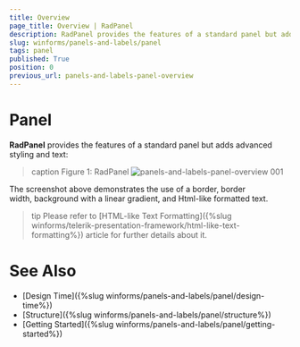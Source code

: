 ```yaml
---
title: Overview
page_title: Overview | RadPanel
description: RadPanel provides the features of a standard panel but adds advanced styling and text.
slug: winforms/panels-and-labels/panel
tags: panel
published: True
position: 0
previous_url: panels-and-labels-panel-overview
---
```


# Panel

**RadPanel** provides the features of a standard panel but adds advanced styling and text:

>caption Figure 1: RadPanel
![panels-and-labels-panel-overview 001](images/panels-and-labels-panel-overview001.png)

The screenshot above demonstrates the use of a border, border width, background with a linear gradient, and Html-like formatted text. 

>tip Please refer to [HTML-like Text Formatting]({%slug winforms/telerik-presentation-framework/html-like-text-formatting%}) article for further details about it.
>

# See Also

* [Design Time]({%slug winforms/panels-and-labels/panel/design-time%})
* [Structure]({%slug winforms/panels-and-labels/panel/structure%})
* [Getting Started]({%slug winforms/panels-and-labels/panel/getting-started%})